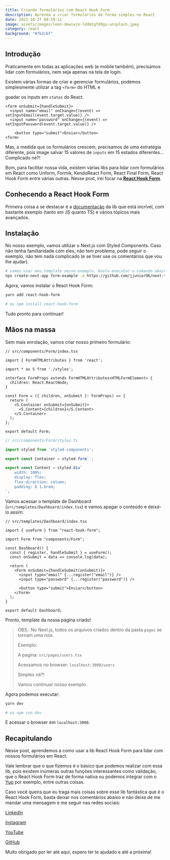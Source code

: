 ```yaml
---
title: Criando formulários com React Hook Form
description: Aprenda a criar formulários de forma simples no React
date: 2021-10-27 08:19:11
image: assets/images/leon-dewiwje-lddmtgf89gu-unsplash.jpeg
category: react
background: "#7b2cbf"
---
```

## Introdução

Praticamente em todas as aplicações web (e mobile também), precisamos lidar com formulários, nem seja apenas na tela de login.

Existem várias formas de criar e gerenciar formulários, podemos simplesmente utilizar a tag `<form>` do HTML e 

guadar os inputs em `states` do React. 

```tsx
<form onSubmit={handleSubmit}>
  <input name="email" onChange={(event) => setInputEmail(event.target.value)} />
  <input name="password" onChange={(event) => setInputPassword(event.target.value)} />
  
	<button type="submit">Enviar</button>
<form>
```



Mas, a medida que os formulários crescem, precisamos de uma estratégia diferente, pois image salvar 15 valores de `inputs` em 15 estados diferentes... Complicado né?!

Bom, para facilitar nossa vida, existem várias libs para lidar com formulários em React como Unform, Formik, KendoReact Form, React Final Form, React Hook Form entre várias outras. Nesse post, irei focar na **[React Hook Form](https://react-hook-form.com/)**.

## Conhecendo a React Hook Form

Primeira coisa a se destacar é a [documentação](https://react-hook-form.com/get-started) da lib que está incrível, com bastante exemplo (tanto em JS quanto TS) e vários tópicos mais avançados.



## Instalação

No nosso exemplo, vamos utilizar o Next.js com Styled Components. Caso não tenha familiaridade com eles, não tem problema, pode seguir o exemplo, não tem nada complicado (e se tiver use os comentários que vou lhe ajudar).

```bash
# vamos usar meu template nesse exemplo, basta executar o comando abaixo:
npx create-next-app form-example -e https://github.com/jjunior96/next-template
```

Agora, vamos instalar o React Hook Form:

```bash
yarn add react-hook-form

# ou npm install react-hook-form
```

Tudo pronto para continuar!



## Mãos na massa

Sem mais enrolação, vamos criar nosso primeiro formulário:

```tsx
// src/components/Form/index.tsx

import { FormHTMLAttributes } from 'react';

import * as S from './styles';

interface FormProps extends FormHTMLAttributes<HTMLFormElement> {
  children: React.ReactNode;
}

const Form = ({ children, onSubmit }: FormProps) => {
  return (
    <S.Container onSubmit={onSubmit}>
      <S.Content>{children}</S.Content>
    </S.Container>
  );
};

export default Form;
```

````typescript
// src/components/Form/styles.ts

import styled from 'styled-components';

export const Container = styled.form``;

export const Content = styled.div`
    width: 100%;
    display: flex;
    flex-direction: column;
    padding: 0 1.6rem;
`;

````



Vamos acessar o template de Dashboard (`src/templates/Dashboard/index.tsx`) e vamos apagar o conteúdo e deixá-lo assim:

```tsx
// src/templates/Dashboard/index.tsx

import { useForm } from "react-hook-form";

import Form from "components/Form";

const Dashboard() {
  const { register, handleSubmit } = useForm();
  const onSubmit = data => console.log(data);

  return (
    <Form onSubmit={handleSubmit(onSubmit)}>
      <input type="email" {...register("email")} />
      <input type="password" {...register("password")} />
      
      <button type="submit">Enviar</button>
    </Form>
  );
}

export default Dashboard;
```

Pronto, template da nossa página criado!

> OBS.: No Next.js, todos os arquivos criados dentro da pasta `pages` se tornam uma rota.
>
> Exemplo: 
>
> A pagina: `src/pages/users.tsx`
>
> Acessamos no browser: `localhost:3000/users`
>
> Simples né?!
>
> Vamos continuar nosso exemplo.

Agora podemos executar:

```bash
yarn dev

# ou npm run dev
```

E acessar o browser em `localhost:3000`.



## Recapitulando

Nesse post, aprendemos a como usar a lib React Hook Form para lidar com nossos formulários em React.

Vale lembrar que o que fizemos é o básico que podemos realizar com essa lib, pois existem inúmeras outras funções interessantes como validação, que o React Hook Form traz de forma nativa ou podemos integrar com o [Yup](https://www.npmjs.com/package/yup) por exemplo, entre outras coisas.

Caso você queira que eu traga mais coisas sobre esse lib fantástica que é o React Hook Form, basta deixar nos comentários abaixo e não deixe de me mandar uma mensagem e me seguir nas redes sociais:

[LinkedIn](https://www.linkedin.com/in/junior-alves-b66a10127/)

[Instagram](https://www.instagram.com/devjuniorplus/)

[YouTube](https://www.youtube.com/channel/UCERTT0Z4u-0dFask_kL83sw)

[GitHub](https://github.com/jjunior96)

Muito obrigado por ler até aqui, espero ter te ajudado e até a próxima!